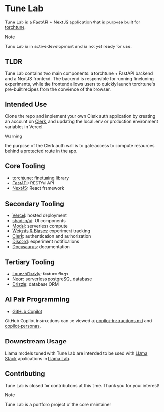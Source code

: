 # Tune Lab

Tune Lab is a [FastAPI](https://fastapi.tiangolo.com) + [NextJS](https://nextjs.org) application that is purpose built for [torchtune](https://github.com/pytorch/torchtune).

> [!NOTE]
> Tune Lab is in active development and is not yet ready for use.

## TLDR

Tune Lab contains two main components: a torchtune + FastAPI backend and a NextJS frontend. The backend is responsible for running finetuning experiments, while the frontend allows users to quickly launch torchtune's pre-built recipes from the convience of the browser.

## Intended Use

Clone the repo and implement your own Clerk auth application by creating an account on [Clerk](https://clerk.com), and updating the local .env or production environment variables in Vercel.

> [!WARNING]
> the purpose of the Clerk auth wall is to gate access to compute resources behind a protected route in the app. 

## Core Tooling

- [torchtune](https://pytorch.org/torchtune/stable/index.html): finetuning library
- [FastAPI](https://fastapi.tiangolo.com): RESTful API
- [NextJS](https://nextjs.org): React framework

## Secondary Tooling

- [Vercel](https://vercel.com): hosted deployment
- [shadcn/ui](https://ui.shadcn.com): UI components
- [Modal](https://modal.com): serverless compute
- [Weights & Biases](https://wandb.ai): experiment tracking
- [Clerk](https://clerk.com): authentication and authorization
- [Discord](https://discord.com): experiment notifications
- [Docusaurus](https://docusaurus.io): documentation


## Tertiary Tooling

- [LaunchDarkly](https://launchdarkly.com): feature flags
- [Neon](https://neon.tech/home): serverless postgreSQL database
- [Drizzle](https://orm.drizzle.team): database ORM

## AI Pair Programming

- [GitHub Copilot](https://github.com/features/copilot)

GitHub Copilot instructions can be viewed at [copilot-instructions.md](.github/copilot-instructions.md) and [copilot-personas](.github/copilot-personas/).

## Downstream Usage

Llama models tuned with Tune Lab are intended to be used with [Llama Stack](https://github.com/meta-llama/llama-stack) applications in [Llama Lab](https://github.com/theosis-ai/llama-lab).

## Contributing

Tune Lab is closed for contributions at this time. Thank you for your interest!

> [!NOTE]
> Tune Lab is a portfolio project of the core maintainer
